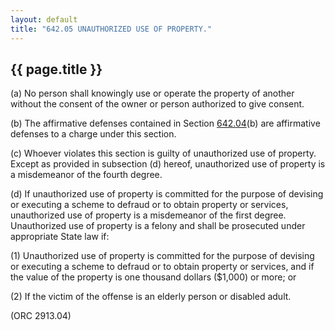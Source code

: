 ```yaml
---
layout: default 
title: "642.05 UNAUTHORIZED USE OF PROPERTY."
---
```


{{ page.title }}
----------------

​(a) No person shall knowingly use or operate the property of another
without the consent of the owner or person authorized to give consent.

​(b) The affirmative defenses contained in Section
[642.04](328efe2f.html)(b) are affirmative defenses to a charge under
this section.

​(c) Whoever violates this section is guilty of unauthorized use of
property. Except as provided in subsection (d) hereof, unauthorized use
of property is a misdemeanor of the fourth degree.

​(d) If unauthorized use of property is committed for the purpose of
devising or executing a scheme to defraud or to obtain property or
services, unauthorized use of property is a misdemeanor of the first
degree. Unauthorized use of property is a felony and shall be prosecuted
under appropriate State law if:

​(1) Unauthorized use of property is committed for the purpose of
devising or executing a scheme to defraud or to obtain property or
services, and if the value of the property is one thousand dollars
(\$1,000) or more; or

​(2) If the victim of the offense is an elderly person or disabled
adult.

(ORC 2913.04)
